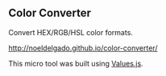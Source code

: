 ## Color Converter

Convert HEX/RGB/HSL color formats.

http://noeldelgado.github.io/color-converter/

This micro tool was built using [Values.js](https://github.com/noeldelgado/Values.js).
